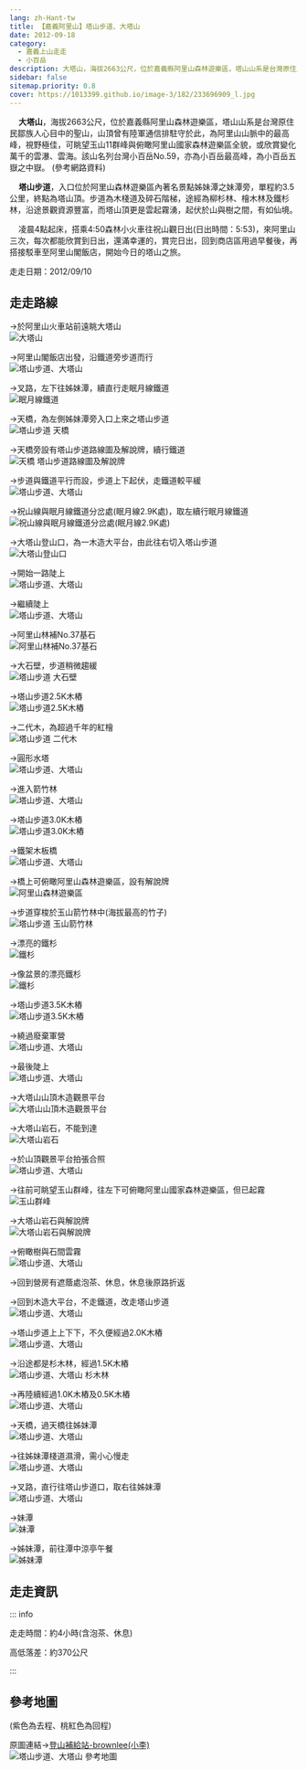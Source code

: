 ```yaml
---
lang: zh-Hant-tw
title: 【嘉義阿里山】塔山步道、大塔山
date: 2012-09-18
category: 
  - 嘉義上山走走
  - 小百岳
description: 大塔山，海拔2663公尺，位於嘉義縣阿里山森林遊樂區，塔山山系是台灣原住民鄒族人心目中的聖山，山頂曾有陸軍通信排駐守於此，為阿里山山脈中的最高峰，視野極佳，可眺望玉山11群峰與俯瞰阿里山國家森林遊樂區全貌，或欣賞變化萬千的雲瀑、雲海。該山名列台灣小百岳No.59，亦為小百岳最高峰，為小百岳五嶽之中嶽。
sidebar: false
sitemap.priority: 0.8
cover: https://1013399.github.io/image-3/182/233696909_l.jpg
---
```


    **大塔山**，海拔2663公尺，位於嘉義縣阿里山森林遊樂區，塔山山系是台灣原住民鄒族人心目中的聖山，山頂曾有陸軍通信排駐守於此，為阿里山山脈中的最高峰，視野極佳，可眺望玉山11群峰與俯瞰阿里山國家森林遊樂區全貌，或欣賞變化萬千的雲瀑、雲海。該山名列台灣小百岳No.59，亦為小百岳最高峰，為小百岳五嶽之中嶽。 (參考網路資料)  

    **塔山步道**，入口位於阿里山森林遊樂區內著名景點姊妹潭之妹潭旁，單程約3.5公里，終點為塔山頂。步道為木棧道及碎石階梯，途經為柳杉林、檜木林及鐵杉林，沿途景觀資源豐富，而塔山頂更是雲起霧湧，起伏於山與樹之間，有如仙境。  

<!-- more -->

    凌晨4點起床，搭乘4:50森林小火車往祝山觀日出(日出時間：5:53)，來阿里山三次，每次都能欣賞到日出，還滿幸運的，賞完日出，回到商店區用過早餐後，再搭接駁車至阿里山閣飯店，開始今日的塔山之旅。

走走日期：2012/09/10

## 走走路線
→於阿里山火車站前遠眺大塔山  
![大塔山](https://1013399.github.io/image-3/182/233696909_l.jpg)

→阿里山閣飯店出發，沿鐵道旁步道而行  
![塔山步道、大塔山](https://1013399.github.io/image-3/182/233696911_l.jpg)

→叉路，左下往姊妹潭，續直行走眠月線鐵道  
![眠月線鐵道](https://1013399.github.io/image-3/182/233696915_l.jpg)

→天橋，為左側姊妹潭旁入口上來之塔山步道  
![塔山步道 天橋](https://1013399.github.io/image-3/182/233696917_l.jpg)

→天橋旁設有塔山步道路線圖及解說牌，續行鐵道  
![天橋 塔山步道路線圖及解說牌](https://1013399.github.io/image-3/182/233696919_l.jpg)

→步道與鐵道平行而設，步道上下起伏，走鐵道較平緩  
![塔山步道、大塔山](https://1013399.github.io/image-3/182/233696921_l.jpg)

→祝山線與眠月線鐵道分岔處(眠月線2.9K處)，取左續行眠月線鐵道  
![祝山線與眠月線鐵道分岔處(眠月線2.9K處)](https://1013399.github.io/image-3/182/233696926_l.jpg)

→大塔山登山口，為一木造大平台，由此往右切入塔山步道  
![大塔山登山口](https://1013399.github.io/image-3/182/233696928_l.jpg)

→開始一路陡上  
![塔山步道、大塔山](https://1013399.github.io/image-3/182/233696935_l.jpg)

→繼續陡上  
![塔山步道、大塔山](https://1013399.github.io/image-3/182/233696938_l.jpg)

→阿里山林補No.37基石  
![阿里山林補No.37基石](https://1013399.github.io/image-3/182/233696940_l.jpg)

→大石壁，步道稍微趨緩  
![塔山步道 大石壁](https://1013399.github.io/image-3/182/233696950_l.jpg)

→塔山步道2.5K木樁  
![塔山步道2.5K木樁](https://1013399.github.io/image-3/182/233696953_l.jpg)

→二代木，為超過千年的紅檜  
![塔山步道 二代木](https://1013399.github.io/image-3/182/233696961_l.jpg)

→圓形水塔  
![塔山步道、大塔山](https://1013399.github.io/image-3/182/233696965_l.jpg)

→進入箭竹林  
![塔山步道、大塔山](https://1013399.github.io/image-3/182/233696967_l.jpg)

→塔山步道3.0K木樁  
![塔山步道3.0K木樁](https://1013399.github.io/image-3/182/233696970_l.jpg)

→鐵架木板橋  
![塔山步道、大塔山](https://1013399.github.io/image-3/182/233696977_l.jpg)

→橋上可俯瞰阿里山森林遊樂區，設有解說牌  
![阿里山森林遊樂區](https://1013399.github.io/image-3/182/233696978_l.jpg)

→步道穿梭於玉山箭竹林中(海拔最高的竹子)  
![塔山步道 玉山箭竹林](https://1013399.github.io/image-3/182/233696982_l.jpg)

→漂亮的鐵杉  
![鐵杉](https://1013399.github.io/image-3/182/233696986_l.jpg)

→像盆景的漂亮鐵杉  
![鐵杉](https://1013399.github.io/image-3/182/233696989_l.jpg)

→塔山步道3.5K木樁  
![塔山步道3.5K木樁](https://1013399.github.io/image-3/182/233696993_l.jpg)

→繞過廢棄軍營  
![塔山步道、大塔山](https://1013399.github.io/image-3/182/233696997_l.jpg)

→最後陡上  
![塔山步道、大塔山](https://1013399.github.io/image-3/182/233697001_l.jpg)

→大塔山山頂木造觀景平台  
![大塔山山頂木造觀景平台](https://1013399.github.io/image-3/182/233697002_l.jpg)

→大塔山岩石，不能到達  
![大塔山岩石](https://1013399.github.io/image-3/182/233697006_l.jpg)

→於山頂觀景平台拍張合照  
![塔山步道、大塔山](https://1013399.github.io/image-3/182/233697009_l.jpg)

→往前可眺望玉山群峰，往左下可俯瞰阿里山國家森林遊樂區，但已起霧  
![玉山群峰](https://1013399.github.io/image-3/182/233697013_l.jpg)

→大塔山岩石與解說牌  
![大塔山岩石與解說牌](https://1013399.github.io/image-3/182/233697015_l.jpg)

→俯瞰樹與石間雲霧  
![塔山步道、大塔山](https://1013399.github.io/image-3/182/233697016_l.jpg)

→回到營房有遮蔭處泡茶、休息，休息後原路折返

→回到木造大平台，不走鐵道，改走塔山步道  
![塔山步道、大塔山](https://1013399.github.io/image-3/182/233697018_l.jpg)

→塔山步道上上下下，不久便經過2.0K木樁  
![塔山步道、大塔山](https://1013399.github.io/image-3/182/233697021_l.jpg)

→沿途都是杉木林，經過1.5K木樁  
![塔山步道、大塔山 杉木林](https://1013399.github.io/image-3/182/233697024_l.jpg)

→再陸續經過1.0K木樁及0.5K木樁  
![塔山步道、大塔山](https://1013399.github.io/image-3/182/233697034_l.jpg)

→天橋，過天橋往姊妹潭  
![塔山步道、大塔山](https://1013399.github.io/image-3/182/233697035_l.jpg)

→往姊妹潭棧道濕滑，需小心慢走  
![塔山步道、大塔山](https://1013399.github.io/image-3/182/233697043_l.jpg)

→叉路，直行往塔山步道口，取右往姊妹潭  
![塔山步道、大塔山](https://1013399.github.io/image-3/182/233697044_l.jpg)

→妹潭  
![妹潭](https://1013399.github.io/image-3/182/233697047_l.jpg)

→姊妹潭，前往潭中涼亭午餐  
![姊妹潭](https://1013399.github.io/image-3/182/233697055_l.jpg)

## 走走資訊

::: info

走走時間：約4小時(含泡茶、休息)

高低落差：約370公尺

:::

## 參考地圖
(紫色為去程、桃紅色為回程)  

原圖連結→[登山補給站-brownlee(小李)](http://www.keepon.com.tw/DiscussLoad.aspx?code=314B5CF9AEC3A19113F6CAA6F539A662CF8459BE4526487C)  
![塔山步道、大塔山 參考地圖](https://1013399.github.io/image-3/182/233697141_l.jpg)